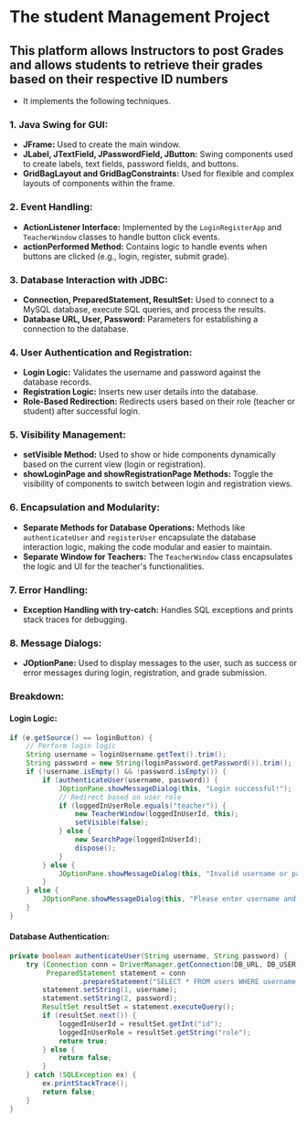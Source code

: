 # The student Management Project


## This platform allows Instructors to post Grades and allows students to retrieve their grades based on their respective ID numbers

- It implements the following techniques. 
### 1. **Java Swing for GUI:**
   - **JFrame:** Used to create the main window.
   - **JLabel, JTextField, JPasswordField, JButton:** Swing components used to create labels, text fields, password fields, and buttons.
   - **GridBagLayout and GridBagConstraints:** Used for flexible and complex layouts of components within the frame.
### 2. **Event Handling:**
   - **ActionListener Interface:** Implemented by the `LoginRegisterApp` and `TeacherWindow` classes to handle button click events.
   - **actionPerformed Method:** Contains logic to handle events when buttons are clicked (e.g., login, register, submit grade).
### 3. **Database Interaction with JDBC:**
   - **Connection, PreparedStatement, ResultSet:** Used to connect to a MySQL database, execute SQL queries, and process the results.
   - **Database URL, User, Password:** Parameters for establishing a connection to the database.
### 4. **User Authentication and Registration:**
   - **Login Logic:** Validates the username and password against the database records.
   - **Registration Logic:** Inserts new user details into the database.
   - **Role-Based Redirection:** Redirects users based on their role (teacher or student) after successful login.

### 5. **Visibility Management:**
   - **setVisible Method:** Used to show or hide components dynamically based on the current view (login or registration).
   - **showLoginPage and showRegistrationPage Methods:** Toggle the visibility of components to switch between login and registration views.

### 6. **Encapsulation and Modularity:**
   - **Separate Methods for Database Operations:** Methods like `authenticateUser` and `registerUser` encapsulate the database interaction logic, making the code modular and easier to maintain.
   - **Separate Window for Teachers:** The `TeacherWindow` class encapsulates the logic and UI for the teacher's functionalities.

### 7. **Error Handling:**
   - **Exception Handling with try-catch:** Handles SQL exceptions and prints stack traces for debugging.

### 8. **Message Dialogs:**
   - **JOptionPane:** Used to display messages to the user, such as success or error messages during login, registration, and grade submission.

### Breakdown:

#### Login Logic:
```java
if (e.getSource() == loginButton) {
    // Perform login logic
    String username = loginUsername.getText().trim();
    String password = new String(loginPassword.getPassword()).trim();
    if (!username.isEmpty() && !password.isEmpty()) {
        if (authenticateUser(username, password)) {
            JOptionPane.showMessageDialog(this, "Login successful!");
            // Redirect based on user role
            if (loggedInUserRole.equals("teacher")) {
                new TeacherWindow(loggedInUserId, this);
                setVisible(false);
            } else {
                new SearchPage(loggedInUserId);
                dispose();
            }
        } else {
            JOptionPane.showMessageDialog(this, "Invalid username or password!");
        }
    } else {
        JOptionPane.showMessageDialog(this, "Please enter username and password!");
    }
}
```

#### Database Authentication:
```java
private boolean authenticateUser(String username, String password) {
    try (Connection conn = DriverManager.getConnection(DB_URL, DB_USER, DB_PASSWORD);
         PreparedStatement statement = conn
                 .prepareStatement("SELECT * FROM users WHERE username = ? AND password = ?")) {
        statement.setString(1, username);
        statement.setString(2, password);
        ResultSet resultSet = statement.executeQuery();
        if (resultSet.next()) {
            loggedInUserId = resultSet.getInt("id");
            loggedInUserRole = resultSet.getString("role");
            return true;
        } else {
            return false;
        }
    } catch (SQLException ex) {
        ex.printStackTrace();
        return false;
    }
}
```


